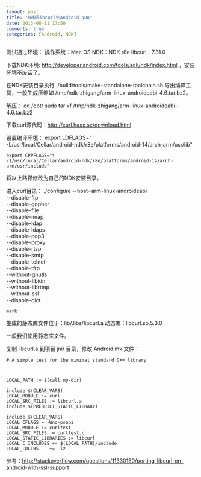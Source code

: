 ```yaml
---
layout: post
title: "移植libcurl到Android NDK"
date: 2013-08-11 17:50
comments: true
categories: [Android, NDK]
---
```


测试通过环境：
    操作系统：Mac OS
    NDK：NDK r8e
    libcurl：7.31.0

下载NDK环境: http://developer.android.com/tools/sdk/ndk/index.html ，安装环境不废话了。

在NDK安装目录执行
    ./build/tools/make-standalone-toolchain.sh
导出编译工具，一般生成压缩如 /tmp/ndk-zhigang/arm-linux-androideabi-4.6.tar.bz2。

解压：
    cd /opt/
    sudo tar xf /tmp/ndk-zhigang/arm-linux-androideabi-4.6.tar.bz2

下载curl源代码：http://curl.haxx.se/download.html

设置编译环境：
    export LDFLAGS="\
    -L/usr/local/Cellar/android-ndk/r8e/platforms/android-14/arch-arm/usr/lib"

    export CPPFLAGS="\
    -I/usr/local/Cellar/android-ndk/r8e/platforms/android-14/arch-arm/usr/include"

将以上路径修改为自己的NDK安装目录。

进入curl目录：
    ./configure --host=arm-linux-androideabi \
    --disable-ftp \
    --disable-gopher \
    --disable-file \
    --disable-imap \
    --disable-ldap \
    --disable-ldaps \
    --disable-pop3 \
    --disable-proxy \
    --disable-rtsp \
    --disable-smtp \
    --disable-telnet \
    --disable-tftp \
    --without-gnutls \
    --without-libidn \
    --without-librtmp \
    --without-ssl \
    --disable-dict

    mark

生成的静态库文件位于：lib/.libs/libcurl.a 动态库：libcurl.so.5.3.0

一般我们使用静态库文件。

复制 libcurl.a 到项目 jni/ 目录，修改 Android.mk 文件：

    # A simple test for the minimal standard C++ library
#

    LOCAL_PATH := $(call my-dir)

    include $(CLEAR_VARS)
    LOCAL_MODULE := curl
    LOCAL_SRC_FILES := libcurl.a
    include $(PREBUILT_STATIC_LIBRARY)

    include $(CLEAR_VARS)
    LOCAL_CFLAGS = -Wno-psabi
    LOCAL_MODULE := curltest
    LOCAL_SRC_FILES := curltest.c
    LOCAL_STATIC_LIBRARIES := libcurl
    LOCAL_C_INCLUDES += $(LOCAL_PATH)/include
    LOCAL_LDLIBS    += -lz

参考：http://stackoverflow.com/questions/11330180/porting-libcurl-on-android-with-ssl-support
